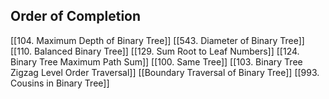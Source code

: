 
## Order of Completion
[[104. Maximum Depth of Binary Tree]]
[[543. Diameter of Binary Tree]]
[[110. Balanced Binary Tree]]
[[129. Sum Root to Leaf Numbers]]
[[124. Binary Tree Maximum Path Sum]]
[[100. Same Tree]]
[[103. Binary Tree Zigzag Level Order Traversal]]
[[Boundary Traversal of Binary Tree]]
[[993. Cousins in Binary Tree]]
